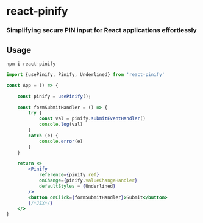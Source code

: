 # react-pinify

### Simplifying secure PIN input for React applications effortlessly

## Usage

```
npm i react-pinify
```

```jsx
import {usePinify, Pinify, Underlined} from 'react-pinify'

const App = () => {

    const pinify = usePinify();

    const formSubmitHandler = () => {
        try {
            const val = pinify.submitEventHandler()
            console.log(val)
        }
        catch (e) {
            console.error(e)
        }
    }

    return <>
        <Pinify 
            reference={pinify.ref} 
            onChange={pinify.valueChangeHandler} 
            defaultStyles = {Underlined}
        />
        <button onClick={formSubmitHandler}>Submit</button>
        {/*JSX*/}
    </>
}
```